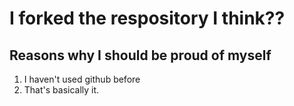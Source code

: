 # **I forked the respository I think??** 
 
## Reasons why I should be proud of myself
 
1. I haven't used github before
2. That's basically it.

